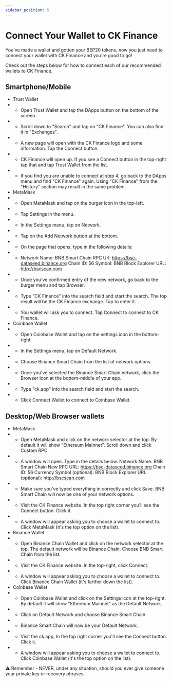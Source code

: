 ```yaml
---
sidebar_position: 5
---
```


# Connect Your Wallet to CK Finance
You've made a wallet and gotten your BEP20 tokens, now you just need to connect your wallet with CK Finance and you're good to go!

Check out the steps below for how to connect each of our recommended wallets to CK Finance.

## Smartphone/Mobile
- Trust Wallet
- - Open Trust Wallet and tap the DApps button on the bottom of the screen.
- - Scroll down to "Search" and tap on "CK Finance". You can also find it in "Exchanges".
- - A new page will open with the CK Finance logo and some information. Tap the Connect button.
- - CK Finance will open up. If you see a Connect button in the top-right tap that and tap Trust Wallet from the list.
- - If you find you are unable to connect at step 4, go back to the DApps menu and find "CK Finance" again. Using "CK Finance" from the "History" section may result in the same problem.
- MetaMask
- - Open MetaMask and tap on the burger icon in the top-left.
- - Tap Settings in the menu.
- - In the Settings menu, tap on Network.
- - Tap on the Add Network button at the bottom.
- - On the page that opens, type in the following details:
- - Network Name: BNB Smart Chain
RPC Url: https://bsc-dataseed.binance.org
Chain ID: 56
Symbol: BNB
Block Explorer URL: http://bscscan.com
- - Once you've confirmed entry of the new network, go back to the burger menu and tap Browser.
- - Type "CK Finance" into the search field and start the search. The top result will be the CK Finance exchange. Tap to enter it.
- - You wallet will ask you to connect. Tap Connect to connect to CK Finance.
- Coinbase Wallet
- - Open Coinbase Wallet and tap on the settings icon in the bottom-right.
- - In the Settings menu, tap on Default Network.
- - Choose Binance Smart Chain from the list of network options.
- - Once you've selected the Binance Smart Chain network, click the Browser Icon at the bottom-middle of your app.
- - Type "ck.app" into the search field and start the search.
- - Click Connect Wallet to connect to Coinbase Wallet.

## Desktop/Web Browser wallets
- MetaMask
- - Open MetaMask and click on the network selector at the top. By default it will show "Ethereum Mainnet". Scroll down and click Custom RPC.
- - A window will open. Type in the details below.
Network Name: BNB Smart Chain
New RPC URL: https://bsc-dataseed.binance.org
Chain ID: 56
Currency Symbol (optional): BNB
Block Explorer URL (optional): http://bscscan.com
- - Make sure you've typed everything in correctly and click Save. BNB Smart Chain will now be one of your network options.
- - Visit the CK Finance website. In the top right corner you'll see the Connect button. Click it.
- - A window will appear asking you to choose a wallet to connect to. Click MetaMask (it's the top option on the list).
- Binance Wallet
- - Open Binance Chain Wallet and click on the network selector at the top. The default network will be Binance Chain. Choose BNB Smart Chain from the list.
- - Visit the CK Finance website. In the top-right, click Connect.
- - A window will appear asking you to choose a wallet to connect to. Click Binance Chain Wallet (it's farther down the list).
- Coinbase Wallet
- - Open Coinbase Wallet and click on the Settings icon at the top-right. By default it will show "Ethereum Mainnet" as the Default Network.
- - Click on Default Network and choose Binance Smart Chain
- - Binance Smart Chain will now be your Default Network.
- - Visit the ck.app, In the top right corner you'll see the Connect button. Click it.
- - A window will appear asking you to choose a wallet to connect to. Click Coinbase Wallet (it's the top option on the list).

⚠️ Remember - NEVER, under any situation, should you ever give someone your private key or recovery phrases.


